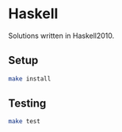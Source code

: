 # Haskell

Solutions written in Haskell2010.

## Setup

```sh
make install
```

## Testing

```sh
make test
```
